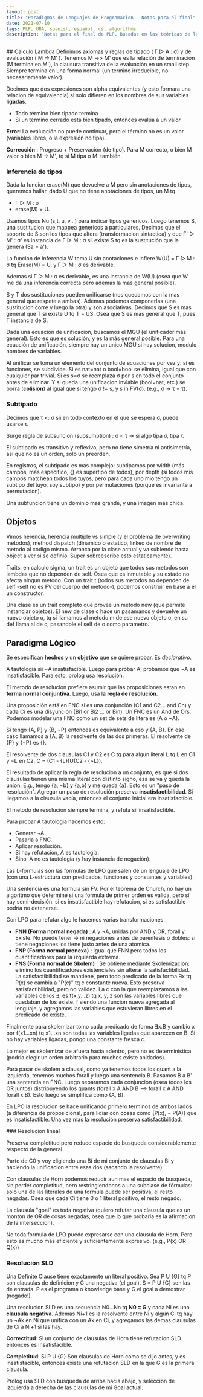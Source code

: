 ```yaml
---
layout: post
title: "Paradigmas de Lenguajes de Programacion - Notas para el final"
date: 2021-07-10
tags: PLP, UBA, spanish, español, cs, algorithms
description: "Notas para el final de PLP. Basadas en las teóricas de la materia, y adornadas luego al leer las preguntas tipicas de final. In Spanish."
---
```

## Calculo Lambda
Definimos axiomas y reglas de tipado ( Γ ▷ A : σ) y de evaluación ( M -> M' ). Tenemos M ->> M' que es la relación de terminación (M termina en M'), la clausura transitiva de la evaluación en un small step. Siempre termina en una forma normal (un termino irreducible, no necesariamente valor).

Decimos que dos expresiones son alpha equivalentes (y esto formara una relacion de equivalencia) si solo difieren en los nombres de sus variables **ligadas**. 

- Todo término bien tipado termina
- Si un término cerrado esta bien tipado, entonces evalúa a un valor

**Error**: La evaluación no puede continuar, pero el término no es un valor. (variables libres, o la expresión no tipa).

**Corrección** : Progreso + Preservación (de tipo). Para M correcto, o bien M valor o bien M -> M', tq si M tipa σ M' también.

### Inferencia de tipos
Dada la funcion erase(M) que devuelve a M pero sin anotaciones de tipos, queremos hallar, dado U que no tiene anotaciones de tipos, un M tq 
- Γ ▷ M : σ 
- erase(M) = U.

Usamos tipos Nu (s,t, u, v...) para indicar tipos genericos. Luego tenemos S, una sustitucion que mappea genericos a particulares. Decimos que el soporte de S son los tipos que altera (transformacion sintactica) y que Γ' ▷ M' : σ' es instancia de Γ ▷ M : σ  sii existe S tq es la sustitución que la genera (Sa = a'). 

La funcion de inferencia W toma U sin anotaciones e infiere W(U) = Γ ▷ M : σ tq Erase(M) = U, y Γ ▷ M : σ es derivable.

Ademas si Γ ▷ M : σ  es derivable, es una instancia de W(U) (osea que W me da una inferencia correcta pero ademas la mas general posible).

S y T dos sustituciones pueden unificarse (nos quedamos con la mas general que respete a ambas). Ademas podemos componerlas (una sustitucion corre y luego la otra) y son asociativas. Decimos que S es mas general que T si existe U tq T = US. Osea que S es mas general que T, pues T instancia de S.

Dada una ecuacion de unificacion, buscamos el MGU (el unificador más general). Esto es que es solución, y es la más general posible. Para una ecuación de unificación, siempre hay un unico MGU si hay solucion, modulo nombres de variables.

Al unificar se toma un elemento del conjunto de ecuaciones por vez y: si es funciones, se subdivide. Si es nat=nat o bool=bool se elimina, igual que con cualquier par trivial. Si es s=σ se reemplaza σ por s en todo el conjunto antes de eliminar. Y si queda una unificacion inviable (bool=nat, etc.) se borra (**colision**) al igual que si tengo σ != s, y s in FV(σ). (e.g., σ -> τ = τ).

### Subtipado

Decimos que τ \<: σ sii en todo contexto en el que se espera σ, puede usarse τ.

Surge regla de subsuncion (subsumption) : σ \< τ  -> si algo tipa σ, tipa τ.

El subtipado es transitivo y reflexivo, pero no tiene simetría ni antisimetría, así que no es un orden, solo un preorden.

En registros, el subtipado es mas complejo: subtipamos por width (más campos, más especifico, {} es supertipo de todos), por depth (si todos mis campos matchean todos los tuyos, pero para cada uno mio tengo un subtipo del tuyo, soy subtipo) y por permutaciones (porque es invariante a permutacion).

Una subfuncion tiene un dominio mas grande, y una imagen mas chica.

## Objetos

Vimos herencia, herencia multiple vs simple (y el problema de overwriting metodos), method dispatch (dinamico o estatico, linkeo de nombre de metodo al codigo mismo. Arranca por la clase actual y va subiendo hasta object a ver si se definio. Super sobreescribe esto estaticamente).

Traits: en calculo sigma, un trait es un objeto que todos sus metodos son lambdas que no dependen de self. Osea que es inmutable y su estado no afecta ningun metodo. Con un trait t (todos sus metodos no dependen de self -self no es FV del cuerpo del metodo-), podemos construir en base a él un constructor.

Una clase es un trait completo que provee un metodo new (que permite instanciar objetos). El new de clase c hace un pasamanos y devuelve un nuevo objeto o, tq si llamamos al metodo m de ese nuevo objeto o, en su def llama al de c, pasandole el self de o como parametro.

## Paradigma Lógico

Se especifican **hechos** y un **objetivo** que se quiere probar. Es *declarativo*.

A tautologia sii ¬A insatisfacible. Luego para probar A, probamos que ¬A es insatisfacible. Para esto, prolog usa resolución.

El metodo de resolucion prefiere asumir que las proposiciones estan en **forma normal conjuntiva**. Luego, usa la **regla de resolución**.

Una proposición está en FNC si es una conjunción (C1 and C2... and Cn) y cada Ci es una disyunción (Bi1 or Bi2 ... or Bin). Un FNC es un And de Ors.
Podemos modelar una FNC como un set de sets de literales (A o ¬A).

Si tengo {A, P} y {B, ¬P} entonces es equivalente a eso y {A, B}. En ese caso llamamos a {A, B} la resolvente de las dos primeras. El resolvente de {P} y {¬P} es {}.

El resolvente de dos clausulas C1 y C2 es C tq para algun literal L tq L en C1 y ¬L en C2, C = (C1 - {L})U(C2 - {¬L}).

El resultado de aplicar la regla de resolucion a un conjunto, es que si dos clausulas tienen una misma literal con distinto signo, esa se va y queda la union. E.g., tengo {a, ¬b} y {a,b} y me queda {a}. Esto es un "paso de resolución". Agregar un paso de resolución preserva **insatisfactibilidad**. Si llegamos a la clausula vacía, entonces el conjunto inicial era insatisfactible.

El metodo de resolución siempre termina, y refuta sii insatisfactible. 

Para probar A tautologia hacemos esto: 
- Generar ¬A
- Pasarla a FNC.
- Aplicar resolución.
- Si hay refutación, A es tautología.
- Sino, A no es tautología (y hay instancia de negación).

Las L-formulas son las formulas de LPO que salen de un lenguaje de LPO (con una L-estructura con predicados, funciones y constantes y variables).

Una sentencia es una formula sin FV. Por el teorema de Church, no hay un algoritmo que determine si una formula de primer orden es valida, pero sí hay semi-decisión: si es insatisfactible hay refutacion, si es satisfactible podría no detenerse.

Con LPO para refutar algo le hacemos varias transformaciones.
- **FNN (Forma normal negada)** : A y ¬A, unidas por AND y OR, forall y Existe. No puede tener \-\> ni negaciones antes de parentesis o dobles: si tiene negaciones los tiene justo antes de una atomica.
- **FNP (Forma normal prenexa)** : Igual que FNN pero todos los cuantificadores para la izquierda extrema.
- **FNS (Forma normal de Skolem)** : Se obtiene mediante Skolemizacion: elimino los cuantificadores existenciales sin alterar la satisfactibilidad. La satisfactibilidad se mantiene, pero todo predicado de la forma ∃x tq P(x) se cambia a "P(c)" tq c constante nueva. Esto preserva satisfactibilidad, pero no validez. La c con la que reemplazamos a las variables de los ∃, es f(x,y...z) tq x, y, z son las variables libres que quedaban de los existe. f siendo una funcion nueva agregada al lenguaje, y agregamos las variables que estuvieran libres en el predicado de existe.

Finalmente para skolemizar tomo cada predicado de forma ∃x.B y cambio x por f(x1...xn) tq x1...xn son todas las variables ligadas que aparecen en B. Si no hay variables ligadas, pongo una constante fresca c. 

Lo mejor es skolemizar de afuera hacia adentro, pero no es deterministica (podria elegir un orden arbitrario para muchos existe anidados).

Para pasar de skolem a clausal, como ya tenemos todos los quant a la izquierda, tenemos muchos forall y luego una sentencia B. Pasamos B a B' una sentencia en FNC. Luego separamos cada conjuncion (osea todos los OR juntos) distribuyendo los quants (forall x A AND B --> forall x A AND forall x B). Esto luego se simplifica como {A, B}.

En LPO la resolucion se hace unificando primero terminos de ambos lados (a diferencia de proposicional, para lidiar con cosas como {P(x), ¬ P(A)} que es insatisfactible. Una vez mas la resolución preserva satisfactibilidad.

### Resolucion lineal

Preserva completitud pero reduce espacio de busqueda considerablemente respecto de la general.

Parto de C0 y voy eligiendo una Bi de mi conjunto de clausulas Bi y haciendo la unificacion entre esas dos (sacando la resolvente).

Con clausulas de Horn podemos reducir aun mas el espacio de busqueda, sin perder completitud, pero restringiendonos a una subclase de fórmulas: solo una de las literales de una formula puede ser positiva, el resto negadas. Osea que cada Ci tiene 0 o 1 literal positivo, el resto negado.

La clausula "goal" es toda negativa (quiero refutar una clausula que es un monton de OR de cosas negadas, osea que lo que probaria es la afirmacion de la interseccion). 

No toda formula de LPO puede expresarse con una clausula de Horn. Pero esto es mucho más eficiente y suficientemente expresivo. (e.g., P(x) OR Q(x))

### Resolucion SLD

Una Definite Clause tiene exactamente un literal positivo. Sea P U {G} tq P son clausulas de definicion y G una negativa (el goal).
S = P U {G} son las de entrada. P es el programa o knowledge base y G el goal a demostrar (negado!). 

Una resolucion SLD es una secuencia N0...Nn tq **N0 = G** y cada Ni es una **clausula negativa**. Ademas Ni+1 es la resolvente entre Ni y algun Ci tq hay un ¬Ak en Ni que unifica con un Ak en Ci, y agregamos las demas clausulas de Ci a Ni+1 si las hay.

**Correctitud**: Si un conjunto de clausulas de Horn tiene refutacion SLD entonces es insatisfacible.

**Completitud**: Si P U {G} Son clausulas de Horn como se dijo antes, y es insatisfacible, entonces existe una refutacion SLD en la que G es la primera clausula.

Prolog usa SLD con busqueda de arriba hacia abajo, y seleccion de izquierda a derecha de las clausulas de mi Goal actual. 
